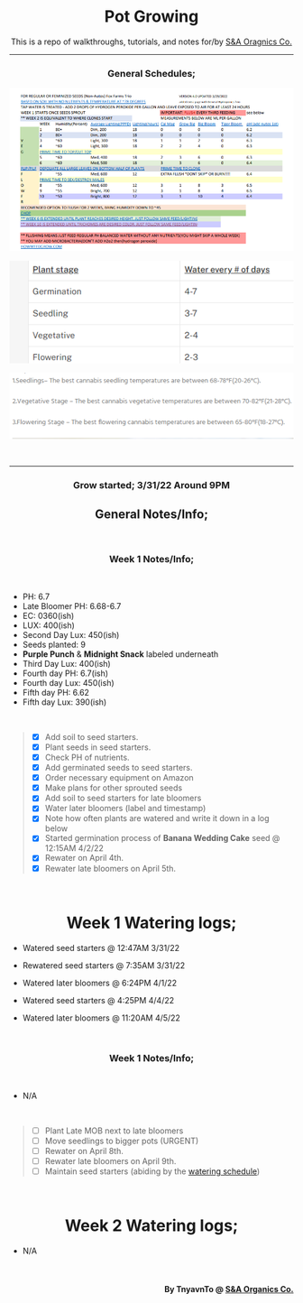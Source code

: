 <h1 align="center">Pot Growing</h1>
<p align="center">This is a repo of walkthroughs, tutorials, and notes for/by <a href="https://sna-organics.com" target="_blank">S&A Oragnics Co.</a></p>

___

<h3 align=center>General Schedules;</h3>

![previewPDF1](https://github.com/Svxy/Pot-Growing/blob/grow/assets/pdf_1.png?raw=true)

![WateringSchedule](https://github.com/Svxy/Pot-Growing/blob/grow/assets/watering.png?raw=true)

![Temp](https://github.com/Svxy/Pot-Growing/blob/grow/assets/temp.png?raw=true)

<br>

___

<h3 align=center>Grow started; 3/31/22 Around 9PM</h3>

<h2 align=center>General Notes/Info;</h2>

<br>

<h3 align="center">Week 1 Notes/Info;</h3>

<br>

- PH: 6.7
- Late Bloomer PH: 6.68-6.7
- EC: 0360(ish)
- LUX: 400(ish)
- Second Day Lux: 450(ish)
- Seeds planted: 9
- <b>Purple Punch</b> & <b>Midnight Snack</b> labeled underneath
- Third Day Lux: 400(ish)
- Fourth day PH: 6.7(ish)
- Fourth day Lux: 450(ish)
- Fifth day PH: 6.62
- Fifth day Lux: 390(ish)

<br>

> - [x] Add soil to seed starters.
> - [x] Plant seeds in seed starters.
> - [x] Check PH of nutrients.
> - [x] Add germinated seeds to seed starters.
> - [x] Order necessary equipment on Amazon
> - [x] Make plans for other sprouted seeds
> - [x] Add soil to seed starters for late bloomers
> - [x] Water later bloomers (label and timestamp)
> - [x] Note how often plants are watered and write it down in a log below
> - [x] Started germination process of <b>Banana Wedding Cake</b> seed @ 12:15AM 4/2/22
> - [x] Rewater on April 4th.
> - [x] Rewater late bloomers on April 5th.

<br>

<h1 align=center>Week 1 Watering logs;</h1>

- Watered seed starters @ 12:47AM 3/31/22

- Rewatered seed starters @ 7:35AM 3/31/22

- Watered later bloomers @ 6:24PM 4/1/22

- Watered seed starters @ 4:25PM 4/4/22

- Watered later bloomers @ 11:20AM 4/5/22

<br>

<h3 align="center">Week 1 Notes/Info;</h3>

<br>

- N/A

<br>

> - [ ] Plant Late MOB next to late bloomers
> - [ ] Move seedlings to bigger pots (URGENT)
> - [ ] Rewater on April 8th.
> - [ ] Rewater late bloomers on April 9th.
> - [ ] Maintain seed starters (abiding by the <a href="./WATERING.md">watering schedule</a>)

<br>

<h1 align=center>Week 2 Watering logs;</h1>

- N/A

<br>

<h4 align="right">By TnyavnTo @ <a href="https://sna-organics.com">S&A Organics Co.</a></h4>

